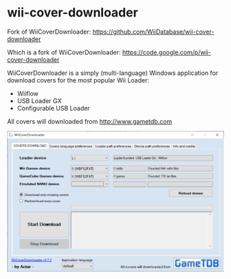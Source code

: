 # wii-cover-downloader
Fork of WiiCoverDownloader: https://github.com/WiiDatabase/wii-cover-downloader

Which is a fork of WiiCoverDownloader: https://code.google.com/p/wii-cover-downloader

WiiCoverDownloader is a simply (multi-language) Windows application for download covers for the most popular Wii Loader: 

* Wiiflow
* USB Loader GX
* Configurable USB Loader

All covers will downloaded from http://www.gametdb.com 

![wiicoverdownloader](screenshot.png)

